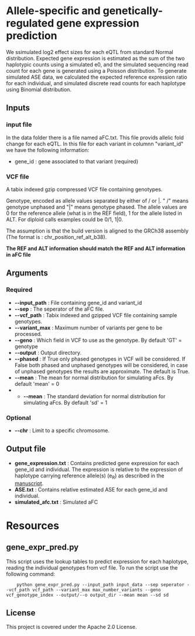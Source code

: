 # Allele-specific and genetically-regulated gene expression prediction
We ssimulated log2 effect sizes for each eQTL from standard Normal distribution. Expected gene expression is estimated as the sum of the two haplotypic counts using a simulated e0, and the simulated sequencing read count for each gene is generated using a Poisson distribution. To generate simulated ASE data, we calculated the expected reference expression ratio for each individual, and simulated discrete read counts for each haplotype using Binomial distribution.

## Inputs

### input file
In the data folder there is a file named aFC.txt. This file provids allelic fold change for each eQTL. In this file for each variant in columnn "variant_id" we have the following information:

- gene_id : gene associated to that variant (required)


### VCF file

A tabix indexed gzip compressed VCF file containing genotypes.

Genotype, encoded as allele values separated by either of / or |. " /" means genotype unphased and "|" means genotype phased. The allele values are 0 for the reference allele (what is in the REF  field), 1 for the allele listed in ALT. For diploid calls examples could be 0/1, 1|0.

The assumption is that the build version is aligned to the GRCh38 assembly (The format is : chr_position_ref_alt_b38).

**The REF and ALT information should match the REF and ALT information in aFC file**

## Arguments

### Required

- **--input_path** : File containing gene_id and variant_id
- **--sep** : The seperator of the aFC file.
- **--vcf_path** : Tabix indexed and gzipped VCF file containing sample genotypes.
- **--variant_max** : Maximum number of variants per gene to be processed.
- **--geno** : Which field in VCF to use as the genotype. By default 'GT' = genotype
- **--output** : Output directory.
- **--phased** : If True only phased genotypes in VCF will be considered. If False both phased and unphased genotypes will be considered, in case of unphased genotypes the results are approximate. The default is True.
- **--mean** : The mean for normal distribution for simulating aFcs. By default 'mean' = 0
- - **--mean** : The standard deviation for normal distribution for simulating aFcs. By default 'sd' = 1

### Optional
- **--chr** : Limit to a specific chromosome.

## Output file

- **gene_expression.txt** : Contains predicted gene expression for each gene_id and individual. The expression is relative to the expression of haplotype carrying reference allele(s) (e<sub>R</sub>) as described in the [manuscript](https://www.biorxiv.org/content/10.1101/2022.01.28.478116v1).
- **ASE.txt** : Contains relative estimated ASE for each gene_id and individual.
- **simulated_afc.txt** : Simulated aFC

# Resources

## gene_expr_pred.py
This script uses the lookup tables to predict expression for each haplotype, reading the individual genotypes from vcf file. To run the script use the following command:

```Shell
    python gene_expr_pred.py --input_path input_data --sep seperator --vcf_path vcf_path --variant_max max_number_variants --geno vcf_genotype_index --output/--o output_dir --mean mean --sd sd
``` 

## License
This project is covered under the Apache 2.0 License.
